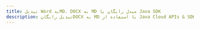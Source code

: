 ---title: تبدیل Word بهMD، DOCX به MD مبدل رایگان یا Java SDKdescription: تبدیل رایگانDOCX به MD با استفاده از Java Cloud APIs & SDK. همچنین اسناد Microsoft Word و OpenOffice را در Cloud ایجاد، ویرایش و رندر کنید.---